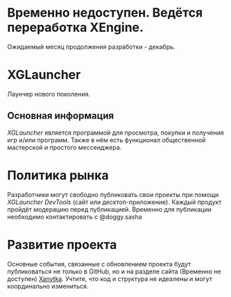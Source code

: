 # Временно недоступен. Ведётся переработка XEngine.
   Ожидаемый месяц продолжения разработки - декабрь.

# XGLauncher
 Лаунчер нового поколения.

## Основная информация
   *XGLauncher* является программой для просмотра, покупки и получения игр и/или программ.
   Также в нём есть функционал общественной мастерской и простого мессенджера.

# Политика рынка
   Разработчики могут свободно публиковать свои проекты при помощи *XGLauncher DevTools* (сайт или десктоп-приложение). Каждый продукт пройдёт модерацию перед публикацией.
   Временно для публикации необходимо контактировать с @doggy.sasha

# Развитие проекта
   Основные события, связанные с обновлением проекта будут публиковаться не только в GitHub, но и на разделе сайта (Временно не доступен) [Xanytka](https://xanytka.ru/schedule.html). Учтите, что код и структура не идеалены и могут координально измениться.
